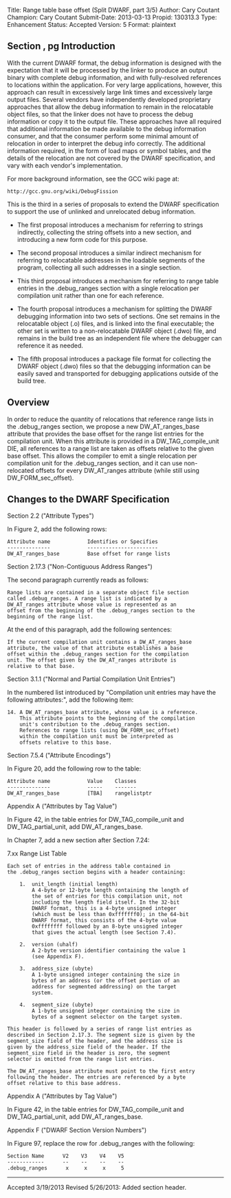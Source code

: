 Title:       Range table base offset (Split DWARF, part 3/5)
Author:      Cary Coutant
Champion:    Cary Coutant
Submit-Date: 2013-03-13
Propid:      130313.3
Type:        Enhancement
Status:      Accepted
Version:     5
Format:      plaintext

Section , pg 
Introduction
------------

With the current DWARF format, the debug information is designed
with the expectation that it will be processed by the linker to
produce an output binary with complete debug information, and
with fully-resolved references to locations within the
application. For very large applications, however, this approach
can result in excessively large link times and excessively large
output files. Several vendors have independently developed
proprietary approaches that allow the debug information to remain
in the relocatable object files, so that the linker does not have
to process the debug information or copy it to the output file.
These approaches have all required that additional information be
made available to the debug information consumer, and that the
consumer perform some minimal amount of relocation in order to
interpret the debug info correctly. The additional information
required, in the form of load maps or symbol tables, and the
details of the relocation are not covered by the DWARF
specification, and vary with each vendor's implementation.

For more background information, see the GCC wiki page at:

    http://gcc.gnu.org/wiki/DebugFission

This is the third in a series of proposals to extend the DWARF
specification to support the use of unlinked and unrelocated
debug information.

  * The first proposal introduces a mechanism for referring to
    strings indirectly, collecting the string offsets into a new
    section, and introducing a new form code for this purpose.

  * The second proposal introduces a similar indirect mechanism
    for referring to relocatable addresses in the loadable
    segments of the program, collecting all such addresses in a
    single section.

  * This third proposal introduces a mechanism for referring to
    range table entries in the .debug_ranges section with a
    single relocation per compilation unit rather than one for
    each reference.

  * The fourth proposal introduces a mechanism for splitting the
    DWARF debugging information into two sets of sections. One
    set remains in the relocatable object (.o) files, and is
    linked into the final executable; the other set is written to
    a non-relocatable DWARF object (.dwo) file, and remains in
    the build tree as an independent file where the debugger can
    reference it as needed.

  * The fifth proposal introduces a package file format for
    collecting the DWARF object (.dwo) files so that the
    debugging information can be easily saved and transported for
    debugging applications outside of the build tree.


Overview
--------

In order to reduce the quantity of relocations that reference
range lists in the .debug_ranges section, we propose a new
DW_AT_ranges_base attribute that provides the base offset for the
range list entries for the compilation unit. When this attribute
is provided in a DW_TAG_compile_unit DIE, all references to a
range list are taken as offsets relative to the given base
offset. This allows the compiler to emit a single relocation per
compilation unit for the .debug_ranges section, and it can use
non-relocated offsets for every DW_AT_ranges attribute (while
still using DW_FORM_sec_offset).


Changes to the DWARF Specification
----------------------------------

Section 2.2 ("Attribute Types")

In Figure 2, add the following rows:

    Attribute name            Identifies or Specifies
    --------------            -----------------------
    DW_AT_ranges_base         Base offset for range lists

Section 2.17.3 ("Non-Contiguous Address Ranges")

The second paragraph currently reads as follows:

    Range lists are contained in a separate object file section
    called .debug_ranges. A range list is indicated by a
    DW_AT_ranges attribute whose value is represented as an
    offset from the beginning of the .debug_ranges section to the
    beginning of the range list.

At the end of this paragraph, add the following sentences:

    If the current compilation unit contains a DW_AT_ranges_base
    attribute, the value of that attribute establishes a base
    offset within the .debug_ranges section for the compilation
    unit. The offset given by the DW_AT_ranges attribute is
    relative to that base.

Section 3.1.1 ("Normal and Partial Compilation Unit Entries")

In the numbered list introduced by "Compilation unit entries may
have the following attributes:", add the following item:

    14. A DW_AT_ranges_base attribute, whose value is a reference.
        This attribute points to the beginning of the compilation
        unit's contribution to the .debug_ranges section.
        References to range lists (using DW_FORM_sec_offset)
        within the compilation unit must be interpreted as
        offsets relative to this base.

Section 7.5.4 ("Attribute Encodings")

In Figure 20, add the following row to the table:

    Attribute name            Value    Classes
    --------------            -----    -------
    DW_AT_ranges_base         [TBA]    rangelistptr

Appendix A ("Attributes by Tag Value")

In Figure 42, in the table entries for DW_TAG_compile_unit and
DW_TAG_partial_unit, add DW_AT_ranges_base.


In Chapter 7, add a new section after Section 7.24:

7.xx Range List Table

    Each set of entries in the address table contained in
    the .debug_ranges section begins with a header containing:

        1.  unit_length (initial length)
            A 4-byte or 12-byte length containing the length of
            the set of entries for this compilation unit, not
            including the length field itself. In the 32-bit
            DWARF format, this is a 4-byte unsigned integer
            (which must be less than 0xfffffff0); in the 64-bit
            DWARF format, this consists of the 4-byte value
            0xffffffff followed by an 8-byte unsigned integer
            that gives the actual length (see Section 7.4).

        2.  version (uhalf)
            A 2-byte version identifier containing the value 1
            (see Appendix F).

        3.  address_size (ubyte)
            A 1-byte unsigned integer containing the size in
            bytes of an address (or the offset portion of an
            address for segmented addressing) on the target
            system.

        4.  segment_size (ubyte)
            A 1-byte unsigned integer containing the size in
            bytes of a segment selector on the target system.

    This header is followed by a series of range list entries as
    described in Section 2.17.3. The segment size is given by the
    segment_size field of the header, and the address size is
    given by the address_size field of the header. If the
    segment_size field in the header is zero, the segment
    selector is omitted from the range list entries.

    The DW_AT_ranges_base attribute must point to the first entry
    following the header. The entries are referenced by a byte
    offset relative to this base address.

Appendix A ("Attributes by Tag Value")

In Figure 42, in the table entries for DW_TAG_compile_unit and
DW_TAG_partial_unit, add DW_AT_ranges_base.

Appendix F ("DWARF Section Version Numbers")

In Figure 97, replace the row for .debug_ranges with the
following:

    Section Name      V2    V3    V4    V5
    ------------      --    --    --    --
    .debug_ranges      x     x     x     5


---
Accepted 3/19/2013
Revised 5/26/2013:  Added section header.
